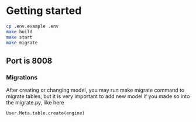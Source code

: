 # Getting started
```bash
cp .env.example .env
make build
make start
make migrate
```
## Port is 8008

### Migrations

After creating or changing model, you may run make migrate command to migrate tables, but it is very important to add new model if you made so into the migrate.py, like here
```python
User.Meta.table.create(engine)
```